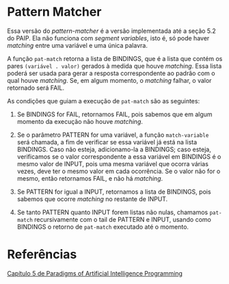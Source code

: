 # Pattern Matcher
Essa versão do *pattern-matcher* é a versão implementada até a seção 5.2 do PAIP. Ela não funciona com *segment variables*, isto é, só pode haver *matching* entre uma variável e uma única palavra.

A função `pat-match` retorna a lista de BINDINGS, que é a lista que contém os pares `(variável . valor)` gerados à medida que houve *matching*. Essa lista poderá ser usada para gerar a resposta correspondente ao padrão com o qual houve *matching*. Se, em algum momento, o *matching* falhar, o valor retornado será FAIL.

As condições que guiam a execução de `pat-match` são as seguintes:

1. Se BINDINGS for FAIL, retornamos FAIL, pois sabemos que em algum momento da execução não houve *matching*.

2. Se o parâmetro PATTERN for uma variável, a função `match-variable` será chamada, a fim de verificar se essa variável já está na lista BINDINGS. Caso não esteja, adicionamo-la a BINDINGS; caso esteja, verificamos se o valor correspondente a essa variável em BINDINGS é o mesmo valor de INPUT, pois uma mesma variável que ocorra várias vezes, deve ter o mesmo valor em cada ocorrência. Se o valor não for o mesmo, então retornamos FAIL, e não há *matching*.

3. Se PATTERN for igual a INPUT, retornamos a lista de BINDINGS, pois sabemos que ocorre *matching* no restante de INPUT.

4. Se tanto PATTERN quanto INPUT forem listas não nulas, chamamos `pat-match` recursivamente com o tail de PATTERN e INPUT, usando como BINDINGS o retorno de `pat-match` executado até o momento.

# Referências
[Capítulo 5 de Paradigms of Artificial Intelligence Programming](https://github.com/norvig/paip-lisp/blob/main/docs/chapter5.md)
